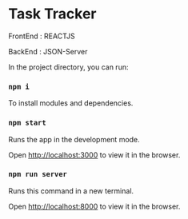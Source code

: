 # Task Tracker 

FrontEnd : REACTJS

BackEnd : JSON-Server

In the project directory, you can run:

### `npm i`
To install modules and dependencies.

### `npm start`
Runs the app in the development mode.

Open [http://localhost:3000](http://localhost:3000) to view it in the browser.

### `npm run server`
Runs this command in a new terminal.

Open [http://localhost:8000](http://localhost:8000) to view it in the browser.


